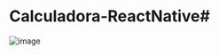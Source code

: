 # Calculadora-ReactNative#



![image](https://github.com/Ghenriquediniz/Calculadora-ReactNative/assets/110628541/719c6c2f-7678-4bca-a26f-2c96ad2d4ce9)
